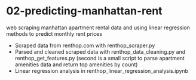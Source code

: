 # 02-predicting-manhattan-rent
web scraping manhattan apartment rental data and using linear regression methods to predict monthly rent prices

- Scraped data from renthop.com with renthop_scraper.py
- Parsed and cleaned scraped data with renthop_data_cleaning.py and renthop_get_features.py (second is a small script to parse apartment amenities data and return top amenities by count)
- Linear regression analysis in renthop_linear_regression_analysis.ipynb

